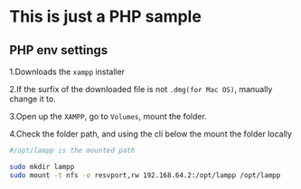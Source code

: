 # This is just a PHP sample

## PHP env settings

1.Downloads the `xampp` installer

2.If the surfix of the downloaded file is not `.dmg(for Mac OS)`, manually change it to.

3.Open up the `XAMPP`, go to `Volumes`, mount the folder.

4.Check the folder path, and using the cli below the mount the folder locally

```bash
#/opt/lampp is the mounted path

sudo mkdir lampp
sudo mount -t nfs -o resvport,rw 192.168.64.2:/opt/lampp /opt/lampp
```
